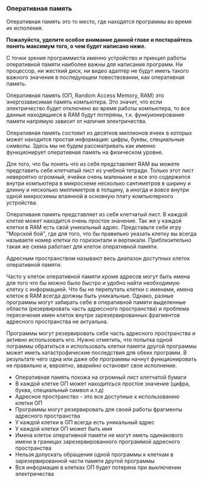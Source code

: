 ### Оперативная память

Оперативная память это то место, где находятся программы во время их исполения.

**Пожалуйста, уделите особое внимание данной главе и постарайтесь понять максимум того, о чем будет написано ниже.**

С точки зрения программиста именно устройство и принцип работы оперативной памяти наиболее важны для написания программ. Ни процессор, ни жесткий диск, ни видео адаптер не будут иметь такого важного значения в последующем повествовании, как оперативная память.

Оперативная память (ОП, Random Access Memory, RAM) это энергозависимая память компьютера. Это значит, что если электричество будет отключено во время работы компьютера, то все данные находящиеся в RAM будут потеряны, т.к. функуионирование памяти напрямую зависит от наличия электричества.

Оперативная память состояит из десятков миллионов ячеек в которых может находится простая информация: цифры, буквы, специальные символы. Здесь мы не будем рассматривать как именно функционирует оперативная память на физическом уровне.

Для того, что бы понять что из себя представляет RAM вы можете представить себе клетчатый лист из учебной тетради. Только этот лист невероятно огромный, ячейки очень маленькие и все это содержится внутри компьютера в микросхеме несколько сантиметров в ширину и длинну и несколько миллиметров в толщину, а иногда и вовсе внутри одной микросхемы впаянной в основную плату компьютерного устройства.

Оперативаня память представляет из себя клетчатый лист. В каждой клетке может находится очень простое значение. Так же у каждой клетки в RAM есть свой уникальный адрес. Представьте себе игру "Морской бой", где для того, что бы правильно указать клетку вы всегда называете номер клетки по горизонтали и вертикали. Приблизительно такая же схема работает для клеток оперативной памяти.

Адресным пространством называют весь диапазон доступных клеток оперативной памяти.

Часто у клеток оперативной памяти кроме адресов могут быть имена для того что бы можно было быстро и удобно найти необходимую клетку с информацией. Что бы не перепутать клетки с именами, имена клеток в RAM всегда должны быть уникальные. Однако, разные программы могут забирать себе в оперативной памяти выделенные области (резервировать часть адрессного пространства) и проблема пересечения имен клеток внутри зарезервированных фрагментов адресного пространства не актуальна.

Программы могут резервировать себе часть адресного пространства и активно использовать его. Нужно отметить, что попытка одной пограммы обратиться и использовать клетки памяти другой программы может иметь катастрофические последствия для обеих программ. В результате чего одна или даже обе программы начнут функционировать не правильно и, вероятно, аварийно остановят свое исполнение.

* Оперативная память похожа на огромный лист клетчатой бумаги
* В каждой клетке ОП может находитсься простое значение (цифра, буква, специальный символ и.т.д)
* Адресное пространство - это все доступные к использованию клетки ОП
* Программы могут резервировать для своей работы фрагменты адресного пространства
* У каждой клетки в ОП всегда есть уникальный адрес
* У каждой клетки ОП может быть имя
* Имена клеток оперативной памяти не могут иметь одинакового имени в границах зарезервированного программой адресного пространства
* Нельзя допускать обращения одной программы к клеткам в зарезервированной части памяти другой программы
* Вся информация в клетках ОП будет потеряна при выключении электричества
